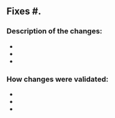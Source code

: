 ## Fixes #.


### Description of the changes:
-
-
-

### How changes were validated:
<!--Review https://github.com/Microsoft/calculator/blob/master/CONTRIBUTING.md and ensure all contributing requirements are met.

Specify how you tested your changes (i.e. manual/ad-hoc testing, automated testing, new automated tests added)-->
-
-
-

